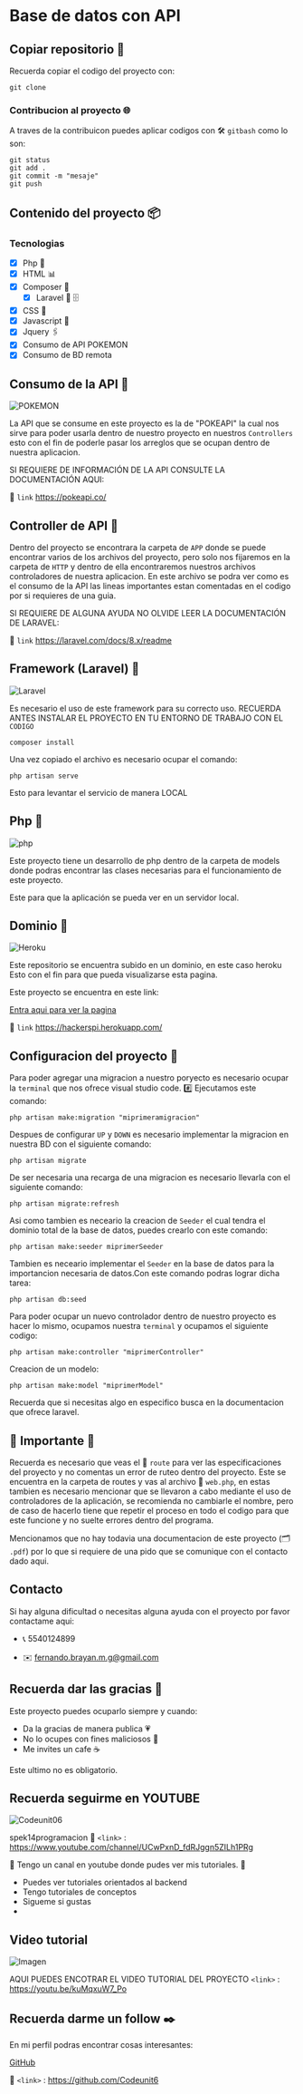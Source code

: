 # Base de datos con API
## Copiar repositorio :space_invader:

Recuerda copiar el codigo del proyecto con:
```
git clone
```
### Contribucion al proyecto :globe_with_meridians:
A traves de la contribuicon puedes aplicar codigos con  	:hammer_and_wrench: `gitbash` como lo son:

```
git status
git add .
git commit -m "mesaje"
git push
```
## Contenido del proyecto :package:

### Tecnologias

- [x] Php  	:open_file_folder:
- [x] HTML :bar_chart:
- [x] Composer 	:pushpin:
    - [x] Laravel :straight_ruler: 	:file_cabinet:
- [x] CSS :triangular_ruler:
- [x] Javascript :file_folder:
- [x] Jquery :paperclips:
- [x] Consumo de API POKEMON
- [x] Consumo de BD remota 
 
## Consumo de la API :pushpin:
![POKEMON](https://upload.wikimedia.org/wikipedia/commons/thumb/9/98/International_Pok%C3%A9mon_logo.svg/1280px-International_Pok%C3%A9mon_logo.svg.png "POKEMON")

La API que se consume en este proyecto es la de "POKEAPI" la cual nos sirve para poder usarla dentro de nuestro proyecto en nuestros `Controllers` esto con el fin de poderle pasar los arreglos que se ocupan dentro de nuestra aplicacion.

SI REQUIERE DE INFORMACIÓN DE LA API CONSULTE LA DOCUMENTACIÓN AQUI:

:link: `link` <https://pokeapi.co/>

## Controller de API :open_file_folder:
Dentro del proyecto se encontrara la carpeta de `APP` donde se puede encontrar varios de los archivos del proyecto, pero solo nos fijaremos en la carpeta de `HTTP` y dentro de ella encontraremos nuestros archivos controladores de nuestra aplicacion. En este archivo se podra ver como es el consumo de la API las lineas importantes estan comentadas en el codigo por si requieres de una guia.

SI REQUIERE DE ALGUNA AYUDA NO OLVIDE LEER LA DOCUMENTACIÓN DE LARAVEL:

:link: `link` <https://laravel.com/docs/8.x/readme>

## Framework (Laravel) :pushpin:
![Laravel](https://upload.wikimedia.org/wikipedia/commons/thumb/3/36/Logo.min.svg/2560px-Logo.min.svg.png "Laravel")

Es necesario el uso de este framework para su correcto uso.
RECUERDA ANTES INSTALAR EL PROYECTO EN TU ENTORNO DE TRABAJO CON EL `CODIGO` 
```
composer install
```
Una vez copiado el archivo es necesario ocupar el comando:
```
php artisan serve
```
Esto para levantar el servicio de manera LOCAL

## Php :open_file_folder:
![php](https://upload.wikimedia.org/wikipedia/commons/thumb/2/27/PHP-logo.svg/2560px-PHP-logo.svg.png)

Este proyecto tiene un desarrollo de php dentro de la carpeta de models donde podras encontrar las clases necesarias para el funcionamiento de este proyecto.

Este para que la aplicación se pueda ver en un servidor local.

## Dominio :round_pushpin:

![Heroku](https://upload.wikimedia.org/wikipedia/commons/thumb/e/ec/Heroku_logo.svg/2560px-Heroku_logo.svg.png)

Este repositorio se encuentra subido en un dominio, en este caso heroku
Esto con el fin para que pueda visualizarse esta pagina. 

Este proyecto se encuentra en este link:

[Entra aqui para ver la pagina](https://hackerspi.herokuapp.com/ "dominio")
 
 :link: `link` <https://hackerspi.herokuapp.com/>

## Configuracion del proyecto :wrench:

Para poder agregar una migracion a nuestro poryecto es necesario ocupar la `terminal` que nos ofrece visual studio code.
 :hash: Ejecutamos este comando:
```
php artisan make:migration "miprimeramigracion"
```
Despues de configurar `UP` y `DOWN` es necesario implementar la migracion en nuestra BD con el siguiente comando:
```
php artisan migrate
```
De ser necesaria una recarga de una migracion es necesario llevarla con el siguiente comando:
```
php artisan migrate:refresh
```
Asi como tambien es neceario la creacion de `Seeder` el cual tendra el dominio total de la base de datos, puedes crearlo con este comando:
```
php artisan make:seeder miprimerSeeder
```
Tambien es neceario implementar el `Seeder` en la base de datos para la importancion necesaria de datos.Con este comando podras lograr dicha tarea:
```
php artisan db:seed
```
Para poder ocupar un nuevo controlador dentro de nuestro proyecto es hacer lo mismo, ocupamos nuestra `terminal` y ocupamos el siguiente codigo:
```
php artisan make:controller "miprimerController"
```
Creacion de un modelo:
```
php artisan make:model "miprimerModel"
```
Recuerda que si necesitas algo en especifico busca en la documentacion que ofrece laravel.


## :pushpin: Importante :pushpin:

Recuerda es necesario que veas el  	:open_file_folder: `route` para ver las especificaciones del proyecto y no comentas un error de ruteo dentro del proyecto. Este se encuentra en la carpeta de routes y vas al archivo :card_index: `web.php`, en estas tambien es necesario mencionar que se llevaron a cabo mediante el uso de controladores de la aplicación, se recomienda no cambiarle el nombre, pero de caso de hacerlo tiene que repetir el proceso en todo el codigo para que este funcione y no suelte errores dentro del programa.

Mencionamos que no hay todavia una documentacion de este proyecto (:card_index_dividers: `.pdf`) por lo que si requiere de una pido que se comunique con el contacto dado aqui.


## Contacto

Si hay alguna dificultad o necesitas alguna ayuda con el proyecto por favor contactame aqui:
- :telephone_receiver:  5540124899

- :envelope:  fernando.brayan.m.g@gmail.com

## Recuerda dar las gracias :blue_heart:

Este proyecto puedes ocuparlo siempre y cuando:
- Da la gracias de manera publica :heartpulse:
- No lo ocupes con fines maliciosos :lock_with_ink_pen:
- Me invites un cafe :coffee:

Este ultimo no es obligatorio.

## Recuerda seguirme en YOUTUBE

![Codeunit06](https://github.com/Codeunit6/Codeunit6/blob/main/anbu.jpg "Codeunit06")

spek14programacion :link: `<link>` : <https://www.youtube.com/channel/UCwPxnD_fdRJggn5ZILh1PRg>

📌 Tengo un canal en youtube donde pudes ver mis tutoriales. 📌

- Puedes ver tutoriales orientados al backend
- Tengo tutoriales de conceptos
- Sigueme si gustas 
-


## Video tutorial

![Imagen](https://upload.wikimedia.org/wikipedia/commons/thumb/9/9e/YouTube_Logo_%282013-2017%29.svg/2560px-YouTube_Logo_%282013-2017%29.svg.png "Imagen")




AQUI PUEDES ENCOTRAR EL VIDEO TUTORIAL DEL PROYECTO `<link>` : <https://youtu.be/kuMqxuW7_Po>

## Recuerda darme un follow :black_nib:

En mi perfil podras encontrar cosas interesantes: 

[GitHub](https://github.com/Codeunit6 "GitHub")

:link: `<link>` : <https://github.com/Codeunit6>
